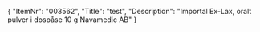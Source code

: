 {
  "ItemNr": "003562",
  "Title": "test",
  "Description": "Importal Ex-Lax, oralt pulver i dospåse 10 g Navamedic AB"
}